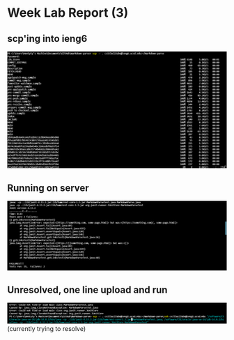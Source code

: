 # Week  Lab Report (3)

## scp'ing into ieng6
![image](ssw6.png)

## Running on server
![image](ssw6n.png)

## Unresolved, one line upload and run
![image](h.png)
(currently trying to resolve)